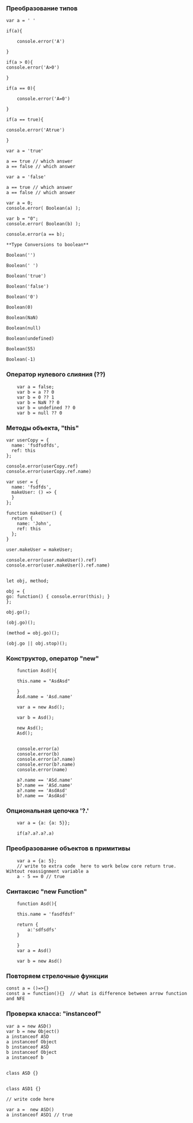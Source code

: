 ### Преобразование типов

    var a = ' '
    
    if(a){
    
        console.error('A')
    
    }
    
    if(a > 0){
    console.error('A>0')
    
    }
    
    if(a == 0){
    
        console.error('A=0')
    
    }
    
    if(a == true){
    
    console.error('Atrue')
    
    }
    
    var a = 'true'
    
    a == true // which answer
    a == false // which answer
    
    var a = 'false'
    
    a == true // which answer
    a == false // which answer
    
    var a = 0;
    console.error( Boolean(a) );
    
    var b = "0";
    console.error( Boolean(b) );
    
    console.error(a == b);
    
    **Type Conversions to boolean**
    
    Boolean('')
    
    Boolean(' ')
    
    Boolean('true')
    
    Boolean('false')
    
    Boolean('0')
    
    Boolean(0)
    
    Boolean(NaN)
    
    Boolean(null)
    
    Boolean(undefined)
    
    Boolean(55)
    
    Boolean(-1)

### Оператор нулевого слияния (??)

        var a = false;
        var b = a ?? 0
        var b = 0 ?? 1
        var b = NaN ?? 0
        var b = undefined ?? 0
        var b = null ?? 0

### Методы объекта, "this"

    var userCopy = {
      name: 'fsdfsdfds',
      ref: this
    };

    console.error(userCopy.ref) 
    console.error(userCopy.ref.name) 

    var user = {
      name: 'fsdfds',
      makeUser: () => {
      }
    };

    function makeUser() {
      return {
        name: 'John',
        ref: this
      };
    }

    user.makeUser = makeUser;
    
    console.error(user.makeUser().ref) 
    console.error(user.makeUser().ref.name)


    let obj, method;

    obj = {
    go: function() { console.error(this); }
    };
    
    obj.go();
    
    (obj.go)();
    
    (method = obj.go)();
    
    (obj.go || obj.stop)();

### Конструктор, оператор "new"

        function Asd(){

        this.name = "AsdAsd"
        
        }
        Asd.name = 'Asd.name'
        
        var a = new Asd();
        
        var b = Asd();
        
        new Asd();
        Asd();
        
        
        console.error(a)
        console.error(b)
        console.error(a?.name)
        console.error(b?.name)
        console.error(name)
        
        a?.name == 'ASd.name'
        b?.name == 'ASd.name'
        a?.name == 'AsdAsd'
        b?.name == 'AsdAsd' 

### Опциональная цепочка '?.'

        var a = {a: {a: 5}}; 
        
        if(a?.a?.a?.a)

### Преобразование объектов в примитивы

        var a = {a: 5}; 
        // write to extra code  here to work below core return true. Wihtout reassignment variable a 
        a - 5 == 0 // true

### Синтаксис "new Function"

        function Asd(){

        this.name = 'fasdfdsf'
        
        return {
            a:'sdfsdfs'
        }
        
        }
        var a = Asd()
        
        var b = new Asd()



### Повторяем стрелочные функции

    const a = ()=>{}
    const a = function(){}  // what is difference between arrow function and NFE 


### Проверка класса: "instanceof"

    var a = new ASD()
    var b = new Object()
    a instanceof ASD
    a instanceof Object
    b instanceof ASD
    b instanceof Object
    a instanceof b
    
    
    class ASD {}


    class ASD1 {}
    
    // write code here

    var a =  new ASD()
    a instanceof ASD1 // true


